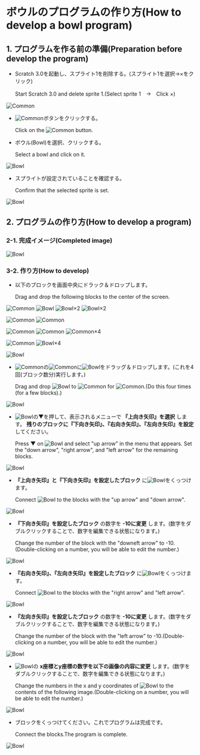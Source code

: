 # ボウルのプログラムの作り方(How to develop a bowl program)

## 1. プログラムを作る前の準備(Preparation before develop the program)

- Scratch 3.0を起動し、スプライト1を削除する。(スプライト1を選択→×をクリック)

    Start Scratch 3.0 and delete sprite 1.(Select sprite 1　→　Click ×)

![Common](figure/common/startup_screen.png)

- ![Common](figure/common/sprite+button.png)ボタンをクリックする。

    Click on the ![Common](figure/common/sprite+button.png) button.

- ボウル(Bowl)を選択、クリックする。

    Select a bowl and click on it.

![Bowl](figure/bowl/select_bowl.png)

- スプライトが設定されていることを確認する。

    Confirm that the selected sprite is set.

![Bowl](figure/bowl/set_bowl.png)

## 2. プログラムの作り方(How to develop a program)

### 2-1. 完成イメージ(Completed image)

![Bowl](figure/bowl/bowl's_program_completed.png)

### 3-2. 作り方(How to develop)

- 以下のブロックを画面中央にドラック＆ドロップします。

    Drag and drop the following blocks to the center of the screen.

![Common](figure/common/move_burron.png) ![Bowl](figure/bowl/x_y_coordinates.png) ![Bowl](figure/bowl/x_coordinates_change.png)×2 ![Bowl](figure/bowl/y_coordinates_change.png)×2

![Common](figure/common/event_button.png) ![Common](figure/common/flag.png)

![Common](figure/common/control_button.png) ![Common](figure/common/loop.png) ![Common](figure/common/if.png)×4

![Common](figure/common/examine_button.png) ![Bowl](figure/bowl/↑↓←→key.png)×4

![Bowl](figure/bowl/bowl_program_blocks.png)

- ![Common](figure/common/if.png)の![Common](figure/common/if_blank.png)に![Bowl](figure/bowl/↑↓←→key.png)をドラッグ＆ドロップします。(これを4回(ブロック数分)実行します。)

    Drag and drop ![Bowl](figure/bowl/↑↓←→key.png) to ![Common](figure/common/if_blank.png) for ![Common](figure/common/if.png).(Do this four times (for a few blocks).)

![Bowl](figure/bowl/bowl_if.png)

- ![Bowl](figure/bowl/↑↓←→key.png)の▼を押して、表示されるメニューで **『上向き矢印』を選択** します。 **残りのブロックに『下向き矢印』、『右向き矢印』、『左向き矢印』を設定** してください。

    Press ▼ on ![Bowl](figure/bowl/↑↓←→key.png) and select "up arrow" in the menu that appears.
Set the "down arrow", "right arrow", and "left arrow" for the remaining blocks.

![Bowl](figure/bowl/bowl_if_↑.png)

- **『上向き矢印』と『下向き矢印』を設定したブロック** に![Bowl](figure/bowl/y_coordinates_change.png)をくっつけます。

    Connect ![Bowl](figure/bowl/y_coordinates_change.png) to the blocks with the "up arrow" and "down arrow".

![Bowl](figure/bowl/bowl_if_↑_y.png)

- **『下向き矢印』を設定したブロック** の数字を **-10に変更** します。(数字をダブルクリックすることで、数字を編集できる状態になります。)

    Change the number of the block with the "downeft arrow" to -10.(Double-clicking on a number, you will be able to edit the number.)

![Bowl](figure/bowl/bowl_if_↓_y.png)

- **『右向き矢印』、『左向き矢印』を設定したブロック** に![Bowl](figure/bowl/x_coordinates_change.png)をくっつけます。

    Connect ![Bowl](figure/bowl/x_coordinates_change.png) to the blocks with the "right arrow" and "left arrow".

![Bowl](figure/bowl/bowl_if_→_x.png)

- **『左向き矢印』を設定したブロック** の数字を **-10に変更** します。(数字をダブルクリックすることで、数字を編集できる状態になります。)

    Change the number of the block with the "left arrow" to -10.(Double-clicking on a number, you will be able to edit the number.)

![Bowl](figure/bowl/bowl_if_←_x.png)

- ![Bowl](figure/bowl/x_y_coordinates.png)の **x座標とy座標の数字を以下の画像の内容に変更** します。(数字をダブルクリックすることで、数字を編集できる状態になります。)

    Change the numbers in the x and y coordinates of ![Bowl](figure/bowl/x_y_coordinates.png) to the contents of the following image.(Double-clicking on a number, you will be able to edit the number.)

![Bowl](figure/bowl/x_y_coordinates_0_140.png)

- ブロックをくっつけてください。これでプログラムは完成です。

    Connect the blocks.The program is complete.

![Bowl](figure/bowl/bowl's_program_completed.png)
